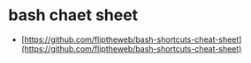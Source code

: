 # bash chaet sheet 


- [https://github.com/fliptheweb/bash-shortcuts-cheat-sheet](https://github.com/fliptheweb/bash-shortcuts-cheat-sheet)